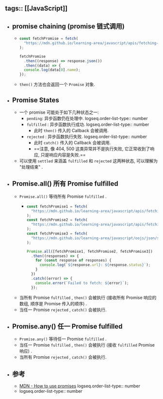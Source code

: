 tags:: [[JavaScript]]
---

- ## promise chaining (promise 链式调用)
	- ``` js
	  const fetchPromise = fetch(
	    "https://mdn.github.io/learning-area/javascript/apis/fetching-data/can-store/products.json",
	  );
	  
	  fetchPromise
	    .then((response) => response.json())
	    .then((data) => {
	    console.log(data[0].name);
	  });
	  ```
	- `then()` 方法也会返回一个 `Promise` 对象.
- ## Promise States
	- 一个 promise 可能处于如下几种状态之一:
		- `pending`: 异步函数仍在处理中.
		  logseq.order-list-type:: number
		- `fulfilled` : 异步函数执行成功.
		  logseq.order-list-type:: number
			- 此时 `then()` 传入的 Callback 会被调用.
		- `rejected` : 异步函数执行失败.
		  logseq.order-list-type:: number
			- 此时 `catch()` 传入的 Callback 会被调用.
			- ==注意, 像 404, 500 这类异常并不是执行失败, 它正常收到了响应, 只是响应内容是失败.==
	- 可以使用 `settled` 来涵盖 `fulfilled`  和 `rejected` 这两种状态, 可以理解为 "处理结束" .
- ## Promise.all() 所有 Promise fulfilled
	- `Promise.all()` 等待所有 Promise `fulfilled` .
		- ``` js
		  const fetchPromise1 = fetch(
		    "https://mdn.github.io/learning-area/javascript/apis/fetching-data/can-store/products.json",
		  );
		  const fetchPromise2 = fetch(
		    "https://mdn.github.io/learning-area/javascript/apis/fetching-data/can-store/not-found",
		  );
		  const fetchPromise3 = fetch(
		    "https://mdn.github.io/learning-area/javascript/oojs/json/superheroes.json",
		  );
		  
		  Promise.all([fetchPromise1, fetchPromise2, fetchPromise3])
		    .then((responses) => {
		      for (const response of responses) {
		        console.log(`${response.url}: ${response.status}`);
		      }
		    })
		    .catch((error) => {
		      console.error(`Failed to fetch: ${error}`);
		    });
		  ```
	- 当所有 Promise `fulfilled` , `then()` 会被执行 (接收所有 Promise 响应的数组, 顺序是 Promise 传入的顺序) .
	- 当任一 Promise `rejected` , `catch()` 会被执行.
- ##  Promise.any() 任一 Promise fulfilled
	- `Promise.any()` 等待任一 Promise `fulfilled` .
	- 当任一 Promise  `fulfilled` , `then()` 会被执行 (接收 `fulfilled` Promise 响应) .
	- 当所有 Promise `rejected` , `catch()` 会被执行.
- ## 参考
	- [MDN - How to use promises](https://developer.mozilla.org/en-US/docs/Learn_web_development/Extensions/Async_JS/Promises)
	  logseq.order-list-type:: number
	- logseq.order-list-type:: number